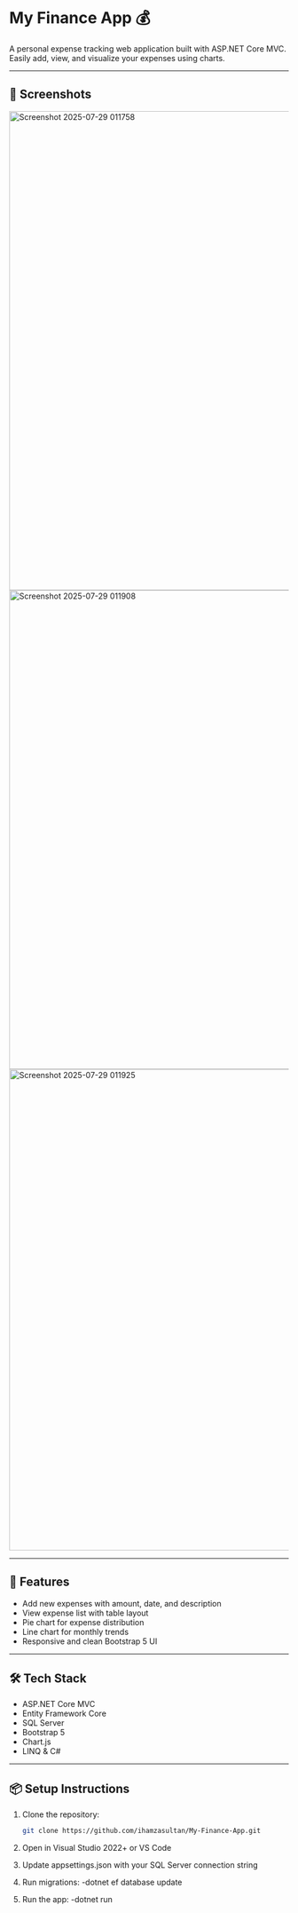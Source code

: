# My Finance App 💰

A personal expense tracking web application built with ASP.NET Core MVC.  
Easily add, view, and visualize your expenses using charts.

---

## 📸 Screenshots
<img width="1912" height="863" alt="Screenshot 2025-07-29 011758" src="https://github.com/user-attachments/assets/6804aa2c-0b2e-4e12-a98d-2cf1cd4f8d12" />
<img width="1916" height="863" alt="Screenshot 2025-07-29 011908" src="https://github.com/user-attachments/assets/3f507b77-5f40-47b4-960e-77f41b1f8a35" />
<img width="1911" height="867" alt="Screenshot 2025-07-29 011925" src="https://github.com/user-attachments/assets/7e51001e-8fcd-40fd-bdab-090e3656b003" />

---

## 🚀 Features

- Add new expenses with amount, date, and description
- View expense list with table layout
- Pie chart for expense distribution
- Line chart for monthly trends
- Responsive and clean Bootstrap 5 UI

---

## 🛠 Tech Stack

- ASP.NET Core MVC
- Entity Framework Core
- SQL Server
- Bootstrap 5
- Chart.js
- LINQ & C#

---

## 📦 Setup Instructions


1. Clone the repository:
   ```bash
   git clone https://github.com/ihamzasultan/My-Finance-App.git

2. Open in Visual Studio 2022+ or VS Code

3. Update appsettings.json with your SQL Server connection string

4. Run migrations:
    -dotnet ef database update
5. Run the app:
    -dotnet run
